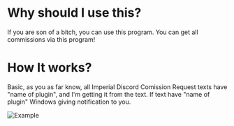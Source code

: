 # Why should I use this?
If you are son of a bitch, you can use this program. You can get all commissions via this program!

# How It works?
Basic, as you as far know, all Imperial Discord Comission Request texts have "name of plugin", and I'm getting it from the text. If text have "name of plugin" Windows giving
notification to you.

![Example](https://cdn.discordapp.com/attachments/331560951583080449/911559957156085790/unknown.png)
